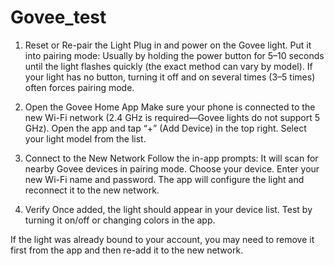 # Govee_test

1. Reset or Re-pair the Light
Plug in and power on the Govee light.
Put it into pairing mode:
Usually by holding the power button for 5–10 seconds until the light flashes quickly (the exact method can vary by model).
If your light has no button, turning it off and on several times (3–5 times) often forces pairing mode.

2. Open the Govee Home App
Make sure your phone is connected to the new Wi-Fi network (2.4 GHz is required—Govee lights do not support 5 GHz).
Open the app and tap “+” (Add Device) in the top right.
Select your light model from the list.

3. Connect to the New Network
Follow the in-app prompts:
It will scan for nearby Govee devices in pairing mode.
Choose your device.
Enter your new Wi-Fi name and password.
The app will configure the light and reconnect it to the new network.

4. Verify
Once added, the light should appear in your device list.
Test by turning it on/off or changing colors in the app.

If the light was already bound to your account, you may need to remove it first from the app and then re-add it to the new network.
